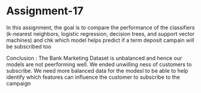 # Assignment-17

In this assignment, the goal is to compare the performance of the classifiers (k-nearest neighbors, logistic regression, decision trees, and support vector machines) and chk which model helps predict if a term deposit campain will be subscribed too

Conclusion : 
The Bank Marketing Dataset is unbalanced and hence our models are not peerforming well. We ended unwilling ness of customers to subscribe. We need more balanced data for the modesl to be able to help identify which features can influence the customer to subscribe to the campaign
